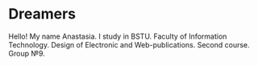 # Dreamers

Hello! My name Anastasia. I study in BSTU.
Faculty of Information Technology.
Design of Electronic and Web-publications.
Second course.
Group №9.
